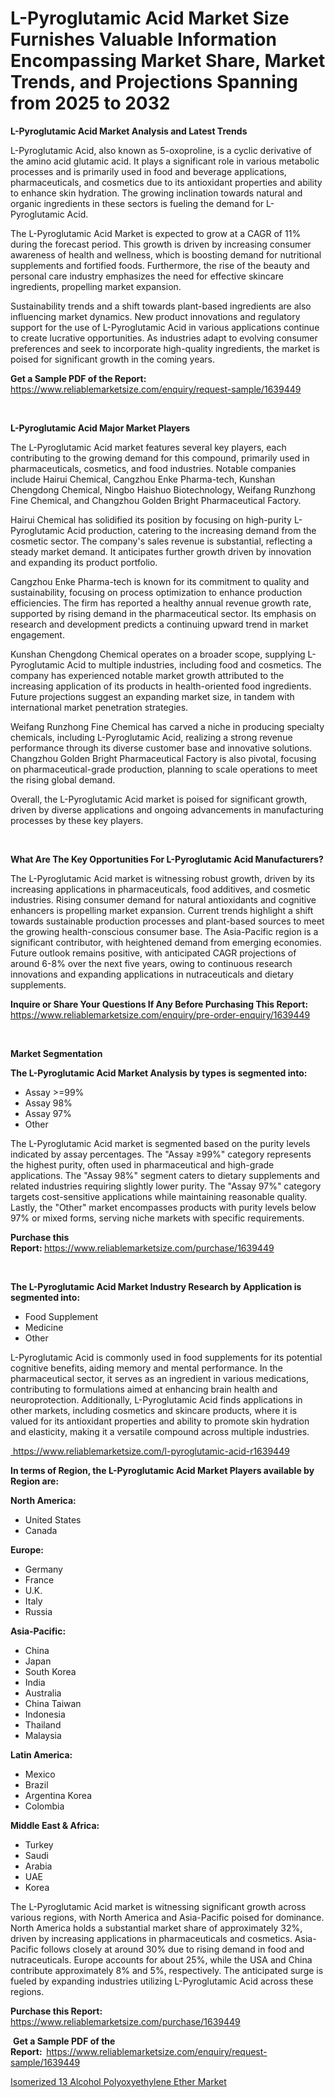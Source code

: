 <p><h1>L-Pyroglutamic Acid Market Size Furnishes Valuable Information Encompassing Market Share, Market Trends, and Projections Spanning from 2025 to 2032</h1></p><p><strong>L-Pyroglutamic Acid Market Analysis and Latest Trends</strong></p>
<p><p>L-Pyroglutamic Acid, also known as 5-oxoproline, is a cyclic derivative of the amino acid glutamic acid. It plays a significant role in various metabolic processes and is primarily used in food and beverage applications, pharmaceuticals, and cosmetics due to its antioxidant properties and ability to enhance skin hydration. The growing inclination towards natural and organic ingredients in these sectors is fueling the demand for L-Pyroglutamic Acid.</p><p>The L-Pyroglutamic Acid Market is expected to grow at a CAGR of 11% during the forecast period. This growth is driven by increasing consumer awareness of health and wellness, which is boosting demand for nutritional supplements and fortified foods. Furthermore, the rise of the beauty and personal care industry emphasizes the need for effective skincare ingredients, propelling market expansion.</p><p>Sustainability trends and a shift towards plant-based ingredients are also influencing market dynamics. New product innovations and regulatory support for the use of L-Pyroglutamic Acid in various applications continue to create lucrative opportunities. As industries adapt to evolving consumer preferences and seek to incorporate high-quality ingredients, the market is poised for significant growth in the coming years.</p></p>
<p><strong>Get a Sample PDF of the Report:&nbsp;</strong> <a href="https://www.reliablemarketsize.com/enquiry/request-sample/1639449?utm_campaign=2111&utm_medium=2&utm_source=Github&utm_content=ia&utm_term=01022025&utm_id=l-pyroglutamic-acid">https://www.reliablemarketsize.com/enquiry/request-sample/1639449</a></p>
<p>&nbsp;</p>
<p><strong>L-Pyroglutamic Acid Major Market Players</strong></p>
<p><p>The L-Pyroglutamic Acid market features several key players, each contributing to the growing demand for this compound, primarily used in pharmaceuticals, cosmetics, and food industries. Notable companies include Hairui Chemical, Cangzhou Enke Pharma-tech, Kunshan Chengdong Chemical, Ningbo Haishuo Biotechnology, Weifang Runzhong Fine Chemical, and Changzhou Golden Bright Pharmaceutical Factory.</p><p>Hairui Chemical has solidified its position by focusing on high-purity L-Pyroglutamic Acid production, catering to the increasing demand from the cosmetic sector. The company's sales revenue is substantial, reflecting a steady market demand. It anticipates further growth driven by innovation and expanding its product portfolio.</p><p>Cangzhou Enke Pharma-tech is known for its commitment to quality and sustainability, focusing on process optimization to enhance production efficiencies. The firm has reported a healthy annual revenue growth rate, supported by rising demand in the pharmaceutical sector. Its emphasis on research and development predicts a continuing upward trend in market engagement.</p><p>Kunshan Chengdong Chemical operates on a broader scope, supplying L-Pyroglutamic Acid to multiple industries, including food and cosmetics. The company has experienced notable market growth attributed to the increasing application of its products in health-oriented food ingredients. Future projections suggest an expanding market size, in tandem with international market penetration strategies.</p><p>Weifang Runzhong Fine Chemical has carved a niche in producing specialty chemicals, including L-Pyroglutamic Acid, realizing a strong revenue performance through its diverse customer base and innovative solutions. Changzhou Golden Bright Pharmaceutical Factory is also pivotal, focusing on pharmaceutical-grade production, planning to scale operations to meet the rising global demand.</p><p>Overall, the L-Pyroglutamic Acid market is poised for significant growth, driven by diverse applications and ongoing advancements in manufacturing processes by these key players.</p></p>
<p>&nbsp;</p>
<p><strong>What Are The Key Opportunities For L-Pyroglutamic Acid Manufacturers?</strong></p>
<p><p>The L-Pyroglutamic Acid market is witnessing robust growth, driven by its increasing applications in pharmaceuticals, food additives, and cosmetic industries. Rising consumer demand for natural antioxidants and cognitive enhancers is propelling market expansion. Current trends highlight a shift towards sustainable production processes and plant-based sources to meet the growing health-conscious consumer base. The Asia-Pacific region is a significant contributor, with heightened demand from emerging economies. Future outlook remains positive, with anticipated CAGR projections of around 6-8% over the next five years, owing to continuous research innovations and expanding applications in nutraceuticals and dietary supplements.</p></p>
<p><strong>Inquire or Share Your Questions If Any Before Purchasing This Report:</strong> <a href="https://www.reliablemarketsize.com/enquiry/pre-order-enquiry/1639449?utm_campaign=2111&utm_medium=2&utm_source=Github&utm_content=ia&utm_term=01022025&utm_id=l-pyroglutamic-acid">https://www.reliablemarketsize.com/enquiry/pre-order-enquiry/1639449</a></p>
<p>&nbsp;</p>
<p><strong>Market Segmentation</strong></p>
<p><strong>The L-Pyroglutamic Acid Market Analysis by types is segmented into:</strong></p>
<p><ul><li>Assay‎ >=99%</li><li>Assay 98%</li><li>Assay 97%</li><li>Other</li></ul></p>
<p><p>The L-Pyroglutamic Acid market is segmented based on the purity levels indicated by assay percentages. The "Assay ≥99%" category represents the highest purity, often used in pharmaceutical and high-grade applications. The "Assay 98%" segment caters to dietary supplements and related industries requiring slightly lower purity. The "Assay 97%" category targets cost-sensitive applications while maintaining reasonable quality. Lastly, the "Other" market encompasses products with purity levels below 97% or mixed forms, serving niche markets with specific requirements.</p></p>
<p><strong>Purchase this Report:&nbsp;</strong><a href="https://www.reliablemarketsize.com/purchase/1639449?utm_campaign=2111&utm_medium=2&utm_source=Github&utm_content=ia&utm_term=01022025&utm_id=l-pyroglutamic-acid">https://www.reliablemarketsize.com/purchase/1639449</a></p>
<p>&nbsp;</p>
<p><strong>The L-Pyroglutamic Acid Market Industry Research by Application is segmented into:</strong></p>
<p><ul><li>Food Supplement</li><li>Medicine</li><li>Other</li></ul></p>
<p><p>L-Pyroglutamic Acid is commonly used in food supplements for its potential cognitive benefits, aiding memory and mental performance. In the pharmaceutical sector, it serves as an ingredient in various medications, contributing to formulations aimed at enhancing brain health and neuroprotection. Additionally, L-Pyroglutamic Acid finds applications in other markets, including cosmetics and skincare products, where it is valued for its antioxidant properties and ability to promote skin hydration and elasticity, making it a versatile compound across multiple industries.</p></p>
<p><a href="https://www.reliablemarketsize.com/l-pyroglutamic-acid-r1639449?utm_campaign=2111&utm_medium=2&utm_source=Github&utm_content=ia&utm_term=01022025&utm_id=l-pyroglutamic-acid">&nbsp;https://www.reliablemarketsize.com/l-pyroglutamic-acid-r1639449</a></p>
<p><strong>In terms of Region, the L-Pyroglutamic Acid Market Players available by Region are:</strong></p>
<p>
    <p> <strong> North America: </strong>
        <ul>
            <li>United States</li>
            <li>Canada</li>
        </ul>
        </p> 
    <p> <strong> Europe: </strong>
        <ul>
            <li>Germany</li>
            <li>France</li>
            <li>U.K.</li>
            <li>Italy</li>
            <li>Russia</li>
        </ul>
        </p> 
    <p> <strong> Asia-Pacific: </strong>
        <ul>
            <li>China</li>
            <li>Japan</li>
            <li>South Korea</li>
            <li>India</li>
            <li>Australia</li>
            <li>China Taiwan</li>
            <li>Indonesia</li>
            <li>Thailand</li>
            <li>Malaysia</li>
        </ul>
        </p> 
    <p> <strong> Latin America: </strong>
        <ul>
            <li>Mexico</li>
            <li>Brazil</li>
            <li>Argentina Korea</li>
            <li>Colombia</li>
        </ul>
        </p> 
    <p> <strong> Middle East & Africa: </strong>
        <ul>
            <li>Turkey</li>
            <li>Saudi</li>
            <li>Arabia</li>
            <li>UAE</li>
            <li>Korea</li>
        </ul>
    </p>
    </p>
<p><p>The L-Pyroglutamic Acid market is witnessing significant growth across various regions, with North America and Asia-Pacific poised for dominance. North America holds a substantial market share of approximately 32%, driven by increasing applications in pharmaceuticals and cosmetics. Asia-Pacific follows closely at around 30% due to rising demand in food and nutraceuticals. Europe accounts for about 25%, while the USA and China contribute approximately 8% and 5%, respectively. The anticipated surge is fueled by expanding industries utilizing L-Pyroglutamic Acid across these regions.</p></p>
<p><strong>Purchase this Report: </strong><a href="https://www.reliablemarketsize.com/purchase/1639449?utm_campaign=2111&utm_medium=2&utm_source=Github&utm_content=ia&utm_term=01022025&utm_id=l-pyroglutamic-acid">https://www.reliablemarketsize.com/purchase/1639449</a></p>
<p>&nbsp;<strong>Get a Sample PDF of the Report:&nbsp;&nbsp;</strong><a href="https://www.reliablemarketsize.com/enquiry/request-sample/1639449?utm_campaign=2111&utm_medium=2&utm_source=Github&utm_content=ia&utm_term=01022025&utm_id=l-pyroglutamic-acid">https://www.reliablemarketsize.com/enquiry/request-sample/1639449</a></p>
<p><strong></strong></p>
<p><p><a href="https://github.com/rodinayygacklezi/Market-Research-Report-List-1/blob/main/isomerized-13-alcohol-polyoxyethylene-ether-market.md?utm_campaign=2111&utm_medium=2&utm_source=Github&utm_content=ia&utm_term=01022025&utm_id=l-pyroglutamic-acid">Isomerized 13 Alcohol Polyoxyethylene Ether Market</a></p></p>